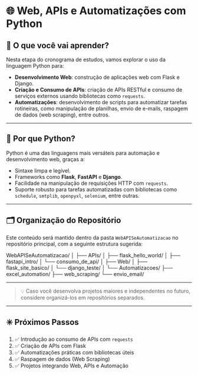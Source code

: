 # 🌐 Web, APIs e Automatizações com Python

## 📌 O que você vai aprender?

Nesta etapa do cronograma de estudos, vamos explorar o uso da linguagem Python para:

- **Desenvolvimento Web**: construção de aplicações web com Flask e Django.
- **Criação e Consumo de APIs**: criação de APIs RESTful e consumo de serviços externos usando bibliotecas como `requests`.
- **Automatizações**: desenvolvimento de scripts para automatizar tarefas rotineiras, como manipulação de planilhas, envio de e-mails, raspagem de dados (web scraping), entre outros.

---

## 🧰 Por que Python?

Python é uma das linguagens mais versáteis para automação e desenvolvimento web, graças a:

- Sintaxe limpa e legível.
- Frameworks como **Flask**, **FastAPI** e **Django**.
- Facilidade na manipulação de requisições HTTP com `requests`.
- Suporte robusto para tarefas automatizadas com bibliotecas como `schedule`, `smtplib`, `openpyxl`, `selenium`, entre outras.

---

## 🗂️ Organização do Repositório

Este conteúdo será mantido dentro da pasta `WebAPISeAutomatizacao` no repositório principal, com a seguinte estrutura sugerida:

WebAPISeAutomatizacao/
│
├── APIs/
│ ├── flask_hello_world/
│ ├── fastapi_intro/
│ └── consumo_de_api/
│
├── Web/
│ ├── flask_site_basico/
│ └── django_teste/
│
└── Automatizacoes/
├── excel_automation/
├── web_scraping/
└── envio_email/

---


> 💡 Caso você desenvolva projetos maiores e independentes no futuro, considere organizá-los em repositórios separados.

---

## ✳️ Próximos Passos

1. ✅ Introdução ao consumo de APIs com `requests`
2. ✅ Criação de APIs com Flask
3. ✅ Automatizações práticas com bibliotecas úteis
4. ✅ Raspagem de dados (Web Scraping)
5. ✅ Projetos integrando Web, APIs e Automação

